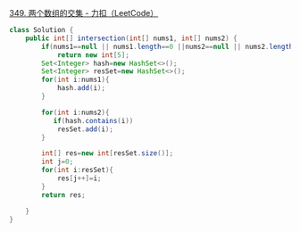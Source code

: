 [349. 两个数组的交集 - 力扣（LeetCode）](https://leetcode.cn/problems/intersection-of-two-arrays/description/)

```java
class Solution {
    public int[] intersection(int[] nums1, int[] nums2) {
        if(nums1==null || nums1.length==0 ||nums2==null || nums2.length==0)
            return new int[5];
        Set<Integer> hash=new HashSet<>();
        Set<Integer> resSet=new HashSet<>();
        for(int i:nums1){
            hash.add(i);
        }

        for(int i:nums2){
           if(hash.contains(i))
            resSet.add(i);
        }

        int[] res=new int[resSet.size()];
        int j=0;
        for(int i:resSet){
            res[j++]=i;
        }
        return res;

    }
}
```